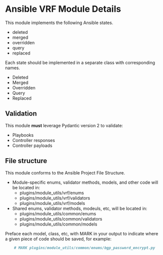 # Ansible VRF Module Details

This module implements the following Ansible states.

- deleted
- merged
- overridden
- query
- replaced

Each state should be implemented in a separate class with corresponding names.

- Deleted
- Merged
- Overridden
- Query
- Replaced

## Validation

This module **must** leverage Pydantic version 2 to validate:

- Playbooks
- Controller responses
- Controller payloads

## File structure

This module conforms to the Ansible Project File Structure.

- Module-specific enums, validator methods, models, and other code will be located in:
  - plugins/module_utils/vrf/enums
  - plugins/module_utils/vrf/validators
  - plugins/module_utils/vrf/models
- Shared enums, validator methods, modeuls, etc, will be located in:
  - plugins/module_utils/common/enums
  - plugins/module_utils/common/validators
  - plugins/module_utils/common/models

Preface each model, class, etc, with MARK in your output to indicate where a given piece of code should be saved, for example:

```markdown
    # MARK plugins/module_utils/common/enums/bgp_password_encrypt.py
```
